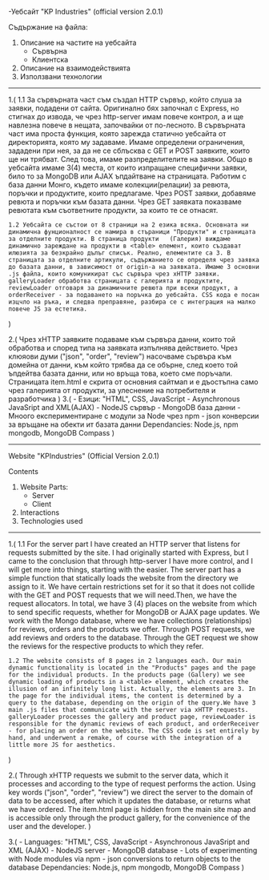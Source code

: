 -Уебсайт "KP Industries" (official version 2.0.1)

Съдържание на файла:

1. Описание на частите на уебсайта
	- Сървърна
	- Клиентска
2. Описание на взаимодействията
3. Използвани технологии

----------------------------------

1.(
	1.1 За сървърната част съм създал HTTP сървър, който слуша за заявки, подадени от сайта. Оригинално бях започнал с Express, но стигнах до извода, че чрез http-server имам повече контрол, а и ще навлезна повече в нещата, започвайки от по-лесното. В сървърната част има проста функция, която зарежда статично уебсайта от директорията, която му задаваме. Имаме определени ограничения, зададени при нея, за да не се сблъсква с GET и POST заявките, които ще ни трябват. След това, имаме разпределителите на заявки. Общо в уебсайта имаме 3(4) места, от които изпращане специфични заявки, било то за MongoDB или AJAX ъпдайтване на страницата. Работим с база данни Монго, където имаме колекции(релации) за ревюта, поръчки и продуктите, които предлагаме. Чрез POST заявки, добавяме ревюта и поръчки към базата данни. Чрез GET заявката показваме ревютата към съответните продукти, за които те се отнасят.
	
	1.2 Уебсайта се състои от 8 страници на 2 езика всяка. Основната ни динамична фунционалност се намира в стъраници "Продукти" и страницата за отделните продукти. В страница продукти   (Галерия) виждаме динамично зареждане на продукти в <table> елемент, които създават илюзията за безкрайно дълъг списък. Реално, елементите са 3. В страницата за отделните артикули, съдържанието се определя чрез заявка до базата данни, в зависимост от origin-a на заявката. Имаме 3 основни .js файла, които комуникират със сървъра чрез xHTTP заявки. galleryLoader обработва страницата с галерията и продуктите, reviewLoader отговаря за динамичните ревюта при всеки продукт, a orderReceiver - за подаването на поръчка до уебсайта. CSS кода е посан изцчло на ръка, и следва преправяне, разбира се с интеграция на малко повече JS за естетика.
)

2.(
	Чрез xHTTP заявките подаваме към сървъра данни, които той обработва и според типа на заявката изпълнява действието. Чрез клюяови думи ("json", "order", "review") насочваме сървъра към домейна от данни, към който трябва да се обърне, след което той ъпдейтва базата данни, или но връща това, което сме поръчали. Страницата item.html е скрита от основния сайтмап и е дъостъпна само чрез галерията от продукти, за улеснение на потребителя и разработчика
)
3.(
	- Езици: "HTML", CSS, JavaScript
	- Asynchronous JavaSript and XML(AJAX)
	- NodeJS сървър
	- MongoDB база данни
	- Мноого експериментиране с модули за Node чрез npm
	- json конверсии за връщане на обекти ит базата данни
	Dependancies: Node.js, npm mongodb, MongoDB Compass
)

--------------------------------------------------------------------------------------------------------------------------------------------------------------------------------

Website "KPIndustries" (Official Version 2.0.1)

Contents

1. Website Parts:
	- Server
	- Client
2. Interactions
3. Technologies used

-----------------------------

1.(
	1.1 For the server part I have created an HTTP server that listens for requests submitted by the site. I had originally started with Express, but I came to the conclusion that through http-server I have more control, and I will get more into things, starting with the easier. The server part has a simple function that statically loads the website from the directory we assign to it. We have certain restrictions set for it so that it does not collide with the GET and POST requests that we will need.Then, we have the request allocators. In total, we have 3 (4) places on the website from which to send specific requests, whether for MongoDB or AJAX page updates. We work with the Mongo database, where we have collections (relationships) for reviews, orders and the products we offer. Through POST requests, we add reviews and orders to the database. Through the GET request we show the reviews for the respective products to which they refer.
	
	1.2 The website consists of 8 pages in 2 languages ​​each. Our main dynamic functionality is located in the "Products" pages and the page for the individual products. In the products page (Gallery) we see dynamic loading of products in a <table> element, which creates the illusion of an infinitely long list. Actually, the elements are 3. In the page for the individual items, the content is determined by a query to the database, depending on the origin of the query.We have 3 main .js files that communicate with the server via xHTTP requests. galleryLoader processes the gallery and product page, reviewLoader is responsible for the dynamic reviews of each product, and orderReceiver - for placing an order on the website. The CSS code is set entirely by hand, and underwent a remake, of course with the integration of a little more JS for aesthetics.
)

2.(
	Through xHTTP requests we submit to the server data, which it processes and according to the type of request performs the action. Using key words ("json", "order", "review") we direct the server to the domain of data to be accessed, after which it updates the database, or returns what we have ordered. The item.html page is hidden from the main site map and is accessible only through the product gallery, for the convenience of the user and the developer.
)

3.(
	- Languages: "HTML", CSS, JavaScript
	- Asynchronous JavaSript and XML (AJAX)
	- NodeJS server
	- MongoDB database
	- Lots of experimenting with Node modules via npm
	- json conversions to return objects to the database
	Dependancies: Node.js, npm mongodb, MongoDB Compass
)
	

